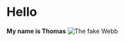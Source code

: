 # Hello
**My name is Thomas**
![The fake Webb](https://science.nasa.gov/wp-content/uploads/2023/06/webb-flickr-52259221868-30e1c78f0c-4k-jpg.webp)
